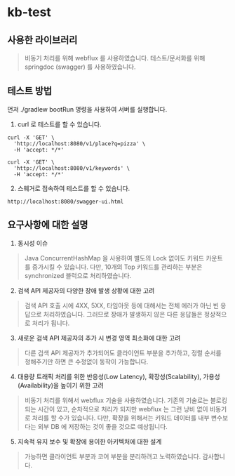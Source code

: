 # kb-test
## 사용한 라이브러리
> 비동기 처리를 위해 webflux 를 사용하였습니다.
테스트/문서화를 위해 springdoc (swagger) 를 사용하였습니다.

## 테스트 방법
먼저 ./gradlew bootRun 명령을 사용하여 서버를 실행합니다.
1. curl 로 테스트를 할 수 있습니다.

```
curl -X 'GET' \
  'http://localhost:8080/v1/place?q=pizza' \
  -H 'accept: */*'
```

```
curl -X 'GET' \
  'http://localhost:8080/v1/keywords' \
  -H 'accept: */*'
```

2. 스웨거로 접속하여 테스트를 할 수 있습니다.

```
http://localhost:8080/swagger-ui.html
```

## 요구사항에 대한 설명
1. 동시성 이슈

> Java ConcurrentHashMap 을 사용하여 별도의 Lock 없이도 키워드 카운트를 증가시킬 수 있습니다.
다만, 10개의 Top 키워드를 관리하는 부분은 synchronized 블럭으로 처리하였습니다.

2. 검색 API 제공자의 다양한 장애 발생 상황에 대한 고려 

> 검색 API 호출 시에 4XX, 5XX, 타임아웃 등에 대해서는 전체 에러가 아닌 빈 응답으로 처리하였습니다. 그러므로 장애가 발생하지 않은 다른 응답들은 정상적으로 처리가 됩니다.

3. 새로운 검색 API 제공자의 추가 시 변경 영역 최소화에 대한 고려

> 다른 검색 API 제공자가 추가되어도 클라이언트 부분을 추가하고, 정렬 순서를 정해주기만 하면 큰 수정없이 동작이 가능합니다.

4. 대용량 트래픽 처리를 위한 반응성(Low Latency), 확장성(Scalability), 가용성(Availability)을 높이기 위한 고려

> 비동기 처리를 위해서 webflux 기술을 사용하였습니다. 기존의 기술로는 블로킹되는 시간이 있고, 순차적으로 처리가 되지만 webflux 는 그런 낭비 없이 비동기로 처리를 할 수가 있습니다.
다만, 확장을 위해서는 키워드 데이터를 내부 변수보다는 외부 DB 에 저장하는 것이 좋을 것으로 예상됩니다.

5. 지속적 유지 보수 및 확장에 용이한 아키텍처에 대한 설계

> 가능하면 클라이언트 부분과 코어 부분을 분리하려고 노력하였습니다. 
감사합니다.
